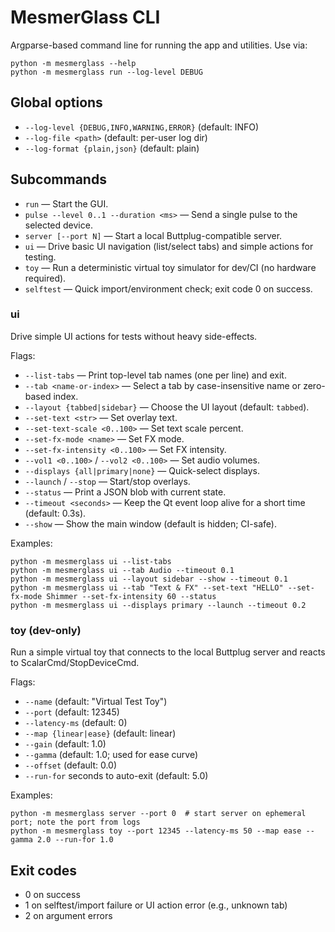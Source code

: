 # MesmerGlass CLI

Argparse-based command line for running the app and utilities. Use via:

```
python -m mesmerglass --help
python -m mesmerglass run --log-level DEBUG
```

## Global options

- `--log-level {DEBUG,INFO,WARNING,ERROR}` (default: INFO)
- `--log-file <path>` (default: per-user log dir)
- `--log-format {plain,json}` (default: plain)

## Subcommands

- `run` — Start the GUI.
- `pulse --level 0..1 --duration <ms>` — Send a single pulse to the selected device.
- `server [--port N]` — Start a local Buttplug-compatible server.
- `ui` — Drive basic UI navigation (list/select tabs) and simple actions for testing.
- `toy` — Run a deterministic virtual toy simulator for dev/CI (no hardware required).
- `selftest` — Quick import/environment check; exit code 0 on success.

### ui

Drive simple UI actions for tests without heavy side-effects.

Flags:
- `--list-tabs` — Print top-level tab names (one per line) and exit.
- `--tab <name-or-index>` — Select a tab by case-insensitive name or zero-based index.
- `--layout {tabbed|sidebar}` — Choose the UI layout (default: `tabbed`).
- `--set-text <str>` — Set overlay text.
- `--set-text-scale <0..100>` — Set text scale percent.
- `--set-fx-mode <name>` — Set FX mode.
- `--set-fx-intensity <0..100>` — Set FX intensity.
- `--vol1 <0..100>` / `--vol2 <0..100>` — Set audio volumes.
- `--displays {all|primary|none}` — Quick-select displays.
- `--launch` / `--stop` — Start/stop overlays.
- `--status` — Print a JSON blob with current state.
- `--timeout <seconds>` — Keep the Qt event loop alive for a short time (default: 0.3s).
- `--show` — Show the main window (default is hidden; CI-safe).

Examples:

```
python -m mesmerglass ui --list-tabs
python -m mesmerglass ui --tab Audio --timeout 0.1
python -m mesmerglass ui --layout sidebar --show --timeout 0.1
python -m mesmerglass ui --tab "Text & FX" --set-text "HELLO" --set-fx-mode Shimmer --set-fx-intensity 60 --status
python -m mesmerglass ui --displays primary --launch --timeout 0.2
```

### toy (dev-only)

Run a simple virtual toy that connects to the local Buttplug server and reacts to ScalarCmd/StopDeviceCmd.

Flags:
- `--name` (default: "Virtual Test Toy")
- `--port` (default: 12345)
- `--latency-ms` (default: 0)
- `--map {linear|ease}` (default: linear)
- `--gain` (default: 1.0)
- `--gamma` (default: 1.0; used for ease curve)
- `--offset` (default: 0.0)
- `--run-for` seconds to auto-exit (default: 5.0)

Examples:

```
python -m mesmerglass server --port 0  # start server on ephemeral port; note the port from logs
python -m mesmerglass toy --port 12345 --latency-ms 50 --map ease --gamma 2.0 --run-for 1.0
```

## Exit codes

- 0 on success
- 1 on selftest/import failure or UI action error (e.g., unknown tab)
- 2 on argument errors
